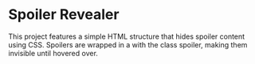 # Spoiler Revealer
This project features a simple HTML structure that hides spoiler content using CSS. Spoilers are wrapped in a <span> with the class spoiler, making them invisible until hovered over.